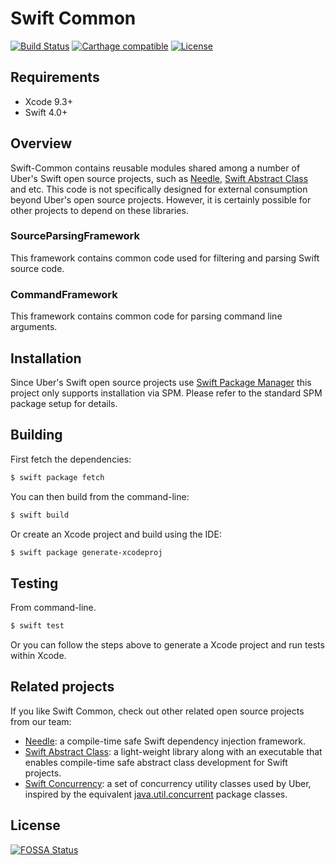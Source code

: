 # Swift Common

[![Build Status](https://travis-ci.com/uber/swift-common.svg?branch=master)](https://travis-ci.com/uber/swift-common?branch=master)
[![Carthage compatible](https://img.shields.io/badge/Carthage-compatible-4BC51D.svg?style=flat)](https://github.com/Carthage/Carthage)
[![License](https://img.shields.io/badge/License-Apache%202.0-blue.svg)](https://opensource.org/licenses/Apache-2.0)

## Requirements

- Xcode 9.3+
- Swift 4.0+

## Overview

Swift-Common contains reusable modules shared among a number of Uber's Swift open source projects, such as [Needle](https://github.com/uber/needle), [Swift Abstract Class](https://github.com/uber/swift-abstract-class) and etc. This code is not specifically designed for external consumption beyond Uber's open source projects. However, it is certainly possible for other projects to depend on these libraries.

### SourceParsingFramework

This framework contains common code used for filtering and parsing Swift source code.

### CommandFramework

This framework contains common code for parsing command line arguments.

## Installation

Since Uber's Swift open source projects use [Swift Package Manager](https://github.com/apple/swift-package-manager) this project only supports installation via SPM. Please refer to the standard SPM package setup for details.

## Building

First fetch the dependencies:

```bash
$ swift package fetch
```

You can then build from the command-line:

```bash
$ swift build
```

Or create an Xcode project and build using the IDE:

```bash
$ swift package generate-xcodeproj
```

## Testing

From command-line.

```bash
$ swift test
```

Or you can follow the steps above to generate a Xcode project and run tests within Xcode.

## Related projects

If you like Swift Common, check out other related open source projects from our team:
- [Needle](https://github.com/uber/needle): a compile-time safe Swift dependency injection framework.
- [Swift Abstract Class](https://github.com/uber/swift-abstract-class): a light-weight library along with an executable that enables compile-time safe abstract class development for Swift projects.
- [Swift Concurrency](https://github.com/uber/swift-concurrency): a set of concurrency utility classes used by Uber, inspired by the equivalent [java.util.concurrent](https://docs.oracle.com/javase/8/docs/api/java/util/concurrent/package-summary.html) package classes.

## License
[![FOSSA Status](https://app.fossa.io/api/projects/git%2Bgithub.com%2Fuber%2Fswift-concurrency.svg?type=large)](https://app.fossa.io/projects/git%2Bgithub.com%2Fuber%2Fswift-concurrency?ref=badge_large)
